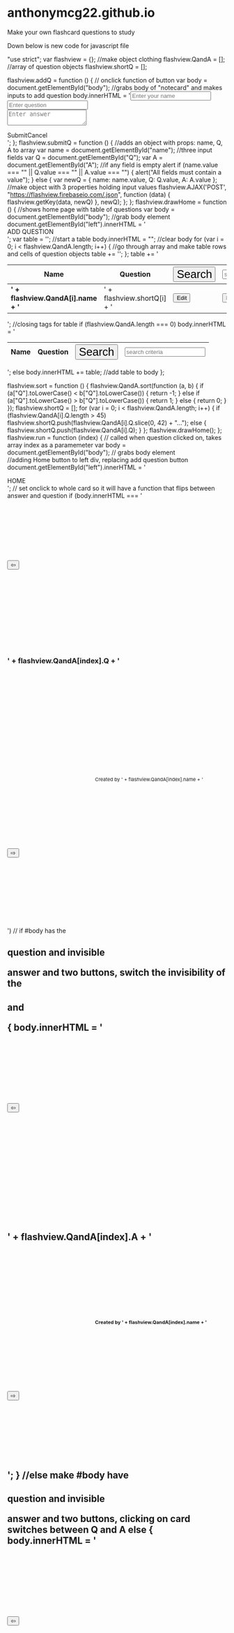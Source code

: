 anthonymcg22.github.io
======================

Make your own flashcard questions to study 

Down below is new code for javascript file

"use strict";
var flashview = {};   //make object clothing
flashview.QandA = [];   //array of question objects
flashview.shortQ = [];

flashview.addQ = function () {   // onclick function of button
    var body = document.getElementById("body");    //grabs body of "notecard" and makes inputs to add question
    body.innerHTML = '<input id="name" type="text" placeholder="Enter your name"><br/><input id="Q" type="text" placeholder="Enter question"><br/><textarea id="A" placeholder="Enter answer"></textarea><br/><div id="2Btns"><span class="btn btn-success" onclick="flashview.submitQ()">Submit</span><span onclick="flashview.drawHome()" class="btn btn-danger">Cancel</span></div>';
};
flashview.submitQ = function () {       //adds an object with props: name, Q, A  to array
    var name = document.getElementById("name");    //three input fields
    var Q = document.getElementById("Q");
    var A = document.getElementById("A");
    //if any field is empty alert
    if (name.value === "" || Q.value === "" || A.value === "") { alert("All fields must contain a value"); }
    else {
        var newQ = { name: name.value, Q: Q.value, A: A.value };  //make object with 3 properties holding input values
        flashview.AJAX('POST', "https://flashview.firebaseio.com/.json", function (data) { flashview.getKey(data, newQ) }, newQ);
    };
};
flashview.drawHome = function () {        //shows home page with table of questions
    var body = document.getElementById("body");  //grab body element
    document.getElementById("left").innerHTML = '<div onclick="flashview.addQ()" class="btn btn-success"> ADD QUESTION </div>';
    var table = '<table class="table"><thead><th>Name</th><th>Question</th><th><button style="font-size: 1.6em;" class="btn btn-info" onclick="flashview.search()">Search</button></th><th><input type="text" id="search" placeholder="search criteria"></th></thead><tbody id="tbody">'; //start a table
    body.innerHTML = "";    //clear body
    for (var i = 0; i < flashview.QandA.length; i++) {    //go through array and make table rows and cells of question objects
        table += '<tr class="m"><td><span><strong>' + flashview.QandA[i].name + '</strong></span></td><td><span onclick="flashview.run(' + i + ')">' + flashview.shortQ[i] + '</span></td><td><button onclick="flashview.edit(' + i + ')" class="btn btn-danger">Edit</button></td><td><button onclick="flashview.delete(' + i + ',\'' + flashview.QandA[i].key + '\')" class="btn btn-warning">Delete</button></td></tr>';
    };
    table += '</tbody></table>';  //closing tags for table
    if (flashview.QandA.length === 0)
        body.innerHTML = '<table class="table"><thead><th>Name</th><th>Question</th><th><button style="font-size: 1.6em;" class="btn btn-info" onclick="flashview.search()">Search</button></th><th><input type="text" id="search" placeholder="search criteria"></th></thead><tbody id="tbody"></tbody></table>';
    else
        body.innerHTML += table;   //add table to body
};

flashview.sort = function () {
    flashview.QandA.sort(function (a, b) {
        if (a["Q"].toLowerCase() < b["Q"].toLowerCase()) {
            return -1;
        } else if (a["Q"].toLowerCase() > b["Q"].toLowerCase()) {
            return 1;
        } else {
            return 0;
        }
    });
    flashview.shortQ = [];
    for (var i = 0; i < flashview.QandA.length; i++) {
        if (flashview.QandA[i].Q.length > 45)
            flashview.shortQ.push(flashview.QandA[i].Q.slice(0, 42) + "...");
        else { flashview.shortQ.push(flashview.QandA[i].Q); }
    };
    flashview.drawHome();
};
flashview.run = function (index) {   // called when question clicked on, takes array index as a paramemeter
    var body = document.getElementById("body");  // grabs body element    
    //adding Home button to left div, replacing add question button
    document.getElementById("left").innerHTML = '<div onclick="flashview.drawHome()" class="btn btn-success"> HOME </div>';
    // set onclick to whole card so it will have a function that flips between answer and question
    if (body.innerHTML === '<div class="col-md-2" style="height: 320px;"><button id="goLeft" class="btn" style="margin-top: 140px;" onclick="flashview.left(' + index + ')">⇦</button></div><div id="middle" onclick="flashview.run(' + index + ')" class="col-md-8" style="position: relative; height: 340px;"><br><h3 id="Q">' + flashview.QandA[index].Q + '</h3><p id="A" style="visibility: hidden;">' + flashview.QandA[index].A + '</p><p style="font-size: 11px; position: absolute; bottom: 0; left: 40%;">Created by ' + flashview.QandA[index].name + '</p></div><div class="col-md-2" style="height: 320px;"><button id="goRight" class="btn" style="margin-top: 140px;" onclick="flashview.right(' + index + ')">⇨</button></div>')
        // if #body has the <h2> question and invisible <p> answer and two buttons, switch the invisibility of the <h2> and <p>
    {
        body.innerHTML = '<div class="col-md-2" style="height: 320px;"><button id="goLeft" class="btn" style="margin-top: 140px;" onclick="flashview.left(' + index + ')">⇦</button></div><div id="middle" onclick="flashview.run(' + index + ')" class="col-md-8" style="position: relative; height: 340px;"><br><h3 id="Q" style="visibility: hidden;">' + flashview.QandA[index].Q + '</h3><p id="A">' + flashview.QandA[index].A + '</p><p style="font-size: 11px; position: absolute; bottom: 0; left: 40%;">Created by ' + flashview.QandA[index].name + '</p></div><div class="col-md-2" style="height: 320px;"><button id="goRight" class="btn" style="margin-top: 140px;" onclick="flashview.right(' + index + ')">⇨</button></div>';
    }
        //else make #body have <h2> question and invisible <p> answer and two buttons,  clicking on card switches between Q and A
    else { body.innerHTML = '<div class="col-md-2" style="height: 320px;"><button id="goLeft" class="btn" style="margin-top: 140px;" onclick="flashview.left(' + index + ')">⇦</button></div><div id="middle" onclick="flashview.run(' + index + ')" class="col-md-8" style="position: relative; height: 340px;"><br><h3 id="Q">' + flashview.QandA[index].Q + '</h3><p id="A" style="visibility: hidden;">' + flashview.QandA[index].A + '</p><p style="font-size: 11px; position: absolute; bottom: 0; left: 40%;">Created by ' + flashview.QandA[index].name + '</p></div><div class="col-md-2" style="height: 320px;"><button id="goRight" class="btn" style="margin-top: 140px;" onclick="flashview.right(' + index + ')">⇨</button></div>'; }
};
flashview.left = function (i) {
    if (i === 0) {
        i = flashview.QandA.length; }
    flashview.run(i - 1);
};
flashview.right = function (i) {
    if (i === flashview.QandA.length - 1) {
        i = -1;  }
    flashview.run(i + 1);
};
flashview.edit = function (i) {
    var tbody = document.getElementById("tbody");  //grabbing table body
    //changing the corresponding row to be
    tbody.childNodes[i].innerHTML = '<tr><td><input id="1" type="text" value="' + flashview.QandA[i].name + '"></td><td><input id="2" type="text" value="' + flashview.QandA[i].Q + '"></td><td><input id="3" type="text" value="' + flashview.QandA[i].A + '"></td><td><span class="btn btn-danger" onclick="flashview.saveEdit(' + i + ',\'' + flashview.QandA[i].key + '\')">Save Edit</span></td><td><span onclick="flashview.cancelEdit()" class="btn btn-success">Cancel Edit</span></td></tr>';
    for (var h = 0; h < flashview.QandA.length; h++) {
        if (h !== i) {
            document.getElementById("tbody").childNodes[h].getElementsByTagName("button")[0].removeAttribute("onclick");
            document.getElementById("tbody").childNodes[h].getElementsByTagName("button")[1].removeAttribute("onclick");
        };
    };
    document.getElementById("left").getElementsByTagName("div")[0].removeAttribute("onclick");
};
flashview.saveEdit = function(i, key) {

    var name = document.getElementById("1").value;
    var Q = document.getElementById("2").value;
    var A = document.getElementById("3").value;
    flashview.QandA.splice(i, 1);
    flashview.QandA.splice(i, 0, { name: name, Q: Q, A: A, key: key });
    flashview.AJAX('PUT', "https://flashview.firebaseio.com/" + key + ".json", function () { flashview.sort(); }, { name: name, Q: Q, A: A });
};
flashview.cancelEdit = function () {
    flashview.drawHome();
};
flashview.delete = function (i, key) {
    flashview.QandA.splice(i, 1);
    flashview.AJAX('DELETE', "https://flashview.firebaseio.com/" + key + ".json", function () { flashview.sort(); });
};
flashview.AJAX = function (method, url, callback, data, criteria) {
    var request = new XMLHttpRequest();
    request.open(method, url, true);
    request.onload = function () {
        if (this.status >= 200 & this.status < 400) {
            if (callback) {
                callback(JSON.parse(this.response), criteria);
            }
        }
        else {
            alert(this.response);
        }
    };
    request.onerror = function () {
        alert("Big Huge Error!!!");
    };
    if (data)
        request.send(JSON.stringify(data));
    else
        request.send();
};
flashview.getKey = function (data, item) {
    item.key = data.name;
    flashview.QandA.push(item);
    flashview.sort();
};
flashview.initialGet = function (data) {
    for (var x in data) {
        data[x].key = x;
        flashview.QandA.push(data[x]);
    };
    flashview.sort();
};
flashview.returnSearchResults = function (data, criteria) {
    flashview.QandA = [];
    for (var x in data) {
        data[x].key = x;

        if (data[x].name.indexOf(criteria) === -1)
            flashview.QandA = [];
        if (criteria === "")
        flashview.QandA.push(data[x]);
        else if (data[x].name.indexOf(criteria) > -1)
            flashview.QandA.push(data[x]);
        
        alert(data[x].name.indexOf(criteria));
    };

    flashview.sort();
};
flashview.searchCriteria = document.getElementById("search");
flashview.search = function() {
    flashview.AJAX('GET', "https://flashview.firebaseio.com/.json", flashview.returnSearchResults, null, flashview.searchCriteria.value);
};
    flashview.AJAX('GET', "https://flashview.firebaseio.com/.json", flashview.initialGet);


